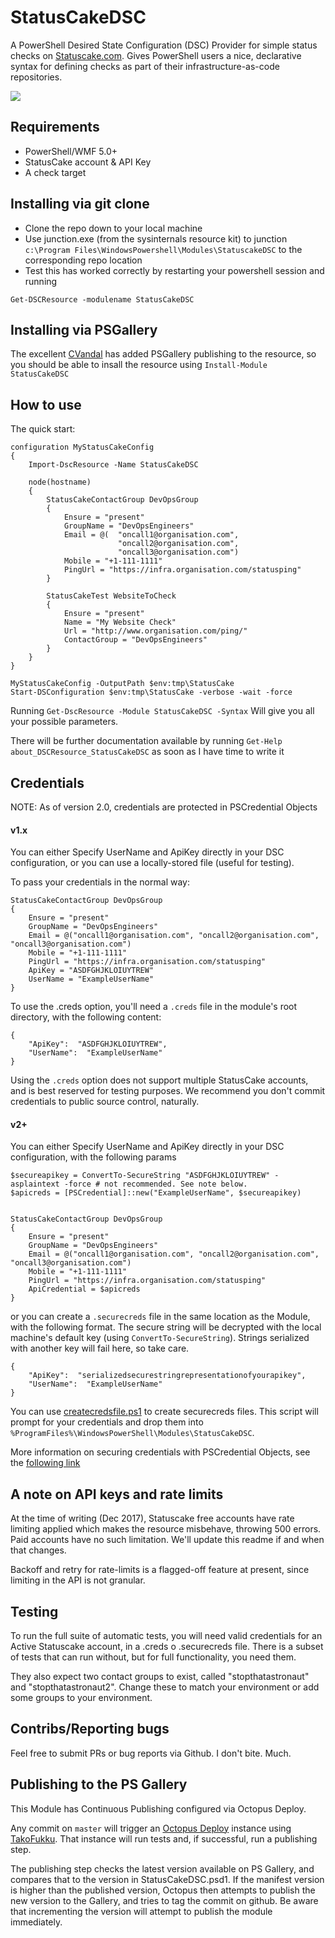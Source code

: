 # StatusCakeDSC

A PowerShell Desired State Configuration (DSC) Provider for simple status checks on [Statuscake.com](http://statuscake.com). Gives PowerShell users a nice, declarative syntax for defining checks as part of their infrastructure-as-code repositories.

![](https://img.shields.io/powershellgallery/v/StatusCakeDSC.svg?style=plastic)

## Requirements

- PowerShell/WMF 5.0+
- StatusCake account & API Key
- A check target

## Installing via git clone

- Clone the repo down to your local machine
- Use junction.exe (from the sysinternals resource kit) to junction `c:\Program Files\WindowsPowershell\Modules\StatuscakeDSC` to the corresponding repo location
- Test this has worked correctly by restarting your powershell session and running

`Get-DSCResource -modulename StatusCakeDSC`

## Installing via PSGallery

The excellent [CVandal](https://github.com/cvandal) has added PSGallery publishing to the resource, so you should be able to insall the resource using `Install-Module StatusCakeDSC`

## How to use

The quick start:

```
configuration MyStatusCakeConfig
{
    Import-DscResource -Name StatusCakeDSC

    node(hostname)
    {
        StatusCakeContactGroup DevOpsGroup
        {
            Ensure = "present"
            GroupName = "DevOpsEngineers"
            Email = @(	"oncall1@organisation.com",
            			"oncall2@organisation.com",
                        "oncall3@organisation.com")
            Mobile = "+1-111-1111"
            PingUrl = "https://infra.organisation.com/statusping"
        }

        StatusCakeTest WebsiteToCheck
        {
            Ensure = "present"
            Name = "My Website Check"
            Url = "http://www.organisation.com/ping/"
            ContactGroup = "DevOpsEngineers"
        }
    }
}

MyStatusCakeConfig -OutputPath $env:tmp\StatusCake
Start-DSConfiguration $env:tmp\StatusCake -verbose -wait -force
```

Running `Get-DscResource -Module StatusCakeDSC -Syntax` Will give you all your possible parameters.


There will be further documentation available by running `Get-Help about_DSCResource_StatusCakeDSC` as soon as I have time to write it

## Credentials

NOTE: As of version 2.0, credentials are protected in PSCredential Objects

#### v1.x

You can either Specify UserName and ApiKey directly in your DSC configuration, or you can use a locally-stored file (useful for testing).

To pass your credentials in the normal way:

```
StatusCakeContactGroup DevOpsGroup
{
    Ensure = "present"
    GroupName = "DevOpsEngineers"
    Email = @("oncall1@organisation.com", "oncall2@organisation.com", "oncall3@organisation.com")
    Mobile = "+1-111-1111"
    PingUrl = "https://infra.organisation.com/statusping"
    ApiKey = "ASDFGHJKLOIUYTREW"
    UserName = "ExampleUserName"
}
```

To use the .creds option, you'll need a `.creds` file in the module's root directory, with the following content:

```
{
    "ApiKey":  "ASDFGHJKLOIUYTREW",
    "UserName":  "ExampleUserName"
}
```

Using the `.creds` option does not support multiple StatusCake accounts, and is best reserved for testing purposes. We recommend you don't commit credentials to public source control, naturally.

#### v2+

You can either Specify UserName and ApiKey directly in your DSC configuration, with the following params

```
$secureapikey = ConvertTo-SecureString "ASDFGHJKLOIUYTREW" -asplaintext -force # not recommended. See note below.
$apicreds = [PSCredential]::new("ExampleUserName", $secureapikey)


StatusCakeContactGroup DevOpsGroup
{
    Ensure = "present"
    GroupName = "DevOpsEngineers"
    Email = @("oncall1@organisation.com", "oncall2@organisation.com", "oncall3@organisation.com")
    Mobile = "+1-111-1111"
    PingUrl = "https://infra.organisation.com/statusping"
    ApiCredential = $apicreds
}
```

or you can create a `.securecreds` file in the same location as the Module, with the following format. The secure string will be decrypted with the local machine's default key (using `ConvertTo-SecureString`). Strings serialized with another key will fail here, so take care.

```
{
    "ApiKey":  "serializedsecurestringrepresentationofyourapikey",
    "UserName":  "ExampleUserName"
}
```

You can use [createcredsfile.ps1](createcredsfile.ps1) to create securecreds files. This script will prompt for your credentials and drop them into `%ProgramFiles%\WindowsPowerShell\Modules\StatusCakeDSC`.

More information on securing credentials with PSCredential Objects, see the [following link](https://docs.microsoft.com/en-us/powershell/dsc/securemof)

## A note on API keys and rate limits

At the time of writing (Dec 2017), Statuscake free accounts have rate limiting applied which makes the resource misbehave, throwing 500 errors. Paid accounts have no such limitation. We'll update this readme if and when that changes.

Backoff and retry for rate-limits is a flagged-off feature at present, since limiting in the API is not granular.

## Testing

To run the full suite of automatic tests, you will need valid credentials for an Active Statuscake account, in a .creds o .securecreds file. There is a subset of tests that can run without, but for full functionality, you need them.

They also expect two contact groups to exist, called "stopthatastronaut" and "stopthatastronaut2". Change these to match your environment or add some groups to your environment.

## Contribs/Reporting bugs

Feel free to submit PRs or bug reports via Github. I don't bite. Much.

## Publishing to the PS Gallery

This Module has Continuous Publishing configured via Octopus Deploy.

Any commit on `master` will trigger an [Octopus Deploy](https://octopus.com/) instance using [TakoFukku](https://github.com/stopthatastronaut/Takofukku). That instance will run tests and, if successful, run a publishing step.

The publishing step checks the latest version available on PS Gallery, and compares that to the version in StatusCakeDSC.psd1. If the manifest version is higher than the published version, Octopus then attempts to publish the new version to the Gallery, and tries to tag the commit on github. Be aware that incrementing the version will attempt to publish the module immediately.
